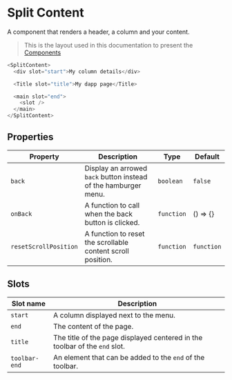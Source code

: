 # Split Content

A component that renders a header, a column and your content.

> This is the layout used in this documentation to present the [Components](/components)

```javascript
<SplitContent>
  <div slot="start">My column details</div>

  <Title slot="title">My dapp page</Title>

  <main slot="end">
    <slot />
  </main>
</SplitContent>
```

## Properties

| Property              | Description                                                     | Type       | Default    |
| --------------------- | --------------------------------------------------------------- | ---------- | ---------- |
| `back`                | Display an arrowed `back` button instead of the hamburger menu. | `boolean`  | `false`    |
| `onBack`              | A function to call when the back button is clicked.             | `function` | () => {}   |
| `resetScrollPosition` | A function to reset the scrollable content scroll position.     | `function` | `function` |

## Slots

| Slot name     | Description                                                                |
| ------------- | -------------------------------------------------------------------------- |
| `start`       | A column displayed next to the menu.                                       |
| `end`         | The content of the page.                                                   |
| `title`       | The title of the page displayed centered in the toolbar of the `end` slot. |
| `toolbar-end` | An element that can be added to the `end` of the toolbar.                  |
